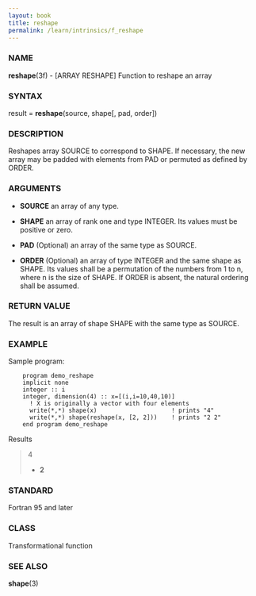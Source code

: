 ```yaml
---
layout: book
title: reshape
permalink: /learn/intrinsics/f_reshape
---
```

### NAME

**reshape**(3f) - \[ARRAY RESHAPE\] Function to
reshape an array

### SYNTAX

result = **reshape**(source, shape\[, pad, order\])

### DESCRIPTION

Reshapes array SOURCE to correspond to SHAPE. If necessary, the new
array may be padded with elements from PAD or permuted as defined by
ORDER.

### ARGUMENTS

  - **SOURCE**
    an array of any type.

  - **SHAPE**
    an array of rank one and type INTEGER. Its values must be positive
    or zero.

  - **PAD**
    (Optional) an array of the same type as SOURCE.

  - **ORDER**
    (Optional) an array of type INTEGER and the same shape as SHAPE. Its
    values shall be a permutation of the numbers from 1 to n, where n is
    the size of SHAPE. If ORDER is absent, the natural ordering shall be
    assumed.

### RETURN VALUE

The result is an array of shape SHAPE with the same type as SOURCE.

### EXAMPLE

Sample program:

```
    program demo_reshape
    implicit none
    integer :: i
    integer, dimension(4) :: x=[(i,i=10,40,10)]
      ! X is originally a vector with four elements
      write(*,*) shape(x)                     ! prints "4"
      write(*,*) shape(reshape(x, [2, 2]))    ! prints "2 2"
    end program demo_reshape
```

Results

> 4
>
>   - **2**

### STANDARD

Fortran 95 and later

### CLASS

Transformational function

### SEE ALSO

**shape**(3)
